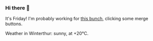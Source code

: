 ### Hi there :wave:

It's Friday! I'm probably working for [this bunch](https://github.com/kohofinancial), clicking some merge buttons.

Weather in Winterthur: sunny, at +20°C.
